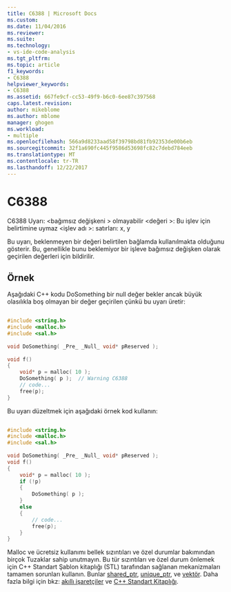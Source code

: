 ```yaml
---
title: C6388 | Microsoft Docs
ms.custom: 
ms.date: 11/04/2016
ms.reviewer: 
ms.suite: 
ms.technology:
- vs-ide-code-analysis
ms.tgt_pltfrm: 
ms.topic: article
f1_keywords:
- C6388
helpviewer_keywords:
- C6388
ms.assetid: 667fe9cf-cc53-49f9-b6c0-6ee87c397568
caps.latest.revision: 
author: mikeblome
ms.author: mblome
manager: ghogen
ms.workload:
- multiple
ms.openlocfilehash: 566a9d8233aad58f39798bd81fb92353de00b6eb
ms.sourcegitcommit: 32f1a690fc445f9586d53698fc82c7debd784eeb
ms.translationtype: MT
ms.contentlocale: tr-TR
ms.lasthandoff: 12/22/2017
---
```

# <a name="c6388"></a>C6388
C6388 Uyarı: \<bağımsız değişkeni > olmayabilir \<değeri >: Bu işlev için belirtimine uymaz \<işlev adı >: satırları: x, y  
  
 Bu uyarı, beklenmeyen bir değeri belirtilen bağlamda kullanılmakta olduğunu gösterir. Bu, genellikle bunu beklemiyor bir işleve bağımsız değişken olarak geçirilen değerleri için bildirilir.  
  
## <a name="example"></a>Örnek  
 Aşağıdaki C++ kodu DoSomething bir null değer bekler ancak büyük olasılıkla boş olmayan bir değer geçirilen çünkü bu uyarı üretir:  
  
```cpp  
  
#include <string.h>  
#include <malloc.h>  
#include <sal.h>  
  
void DoSomething( _Pre_ _Null_ void* pReserved );  
  
void f()  
{  
    void* p = malloc( 10 );  
    DoSomething( p );  // Warning C6388  
    // code...  
    free(p);  
}  
```  
  
 Bu uyarı düzeltmek için aşağıdaki örnek kod kullanın:  
  
```cpp  
  
#include <string.h>  
#include <malloc.h>  
#include <sal.h>  
  
void DoSomething( _Pre_ _Null_ void* pReserved );  
void f()  
{  
    void* p = malloc( 10 );  
    if (!p)  
    {  
        DoSomething( p );    
    }  
    else  
    {  
        // code...  
        free(p);  
    }  
}  
```  
  
 Malloc ve ücretsiz kullanımı bellek sızıntıları ve özel durumlar bakımından birçok Tuzaklar sahip unutmayın. Bu tür sızıntıları ve özel durum önlemek için C++ Standart Şablon kitaplığı (STL) tarafından sağlanan mekanizmaları tamamen sorunları kullanın. Bunlar [shared_ptr](/cpp/standard-library/shared-ptr-class), [unique_ptr](/cpp/standard-library/unique-ptr-class), ve [vektör](/cpp/standard-library/vector). Daha fazla bilgi için bkz: [akıllı işaretçiler](/cpp/cpp/smart-pointers-modern-cpp) ve [C++ Standart Kitaplığı](/cpp/standard-library/cpp-standard-library-reference).